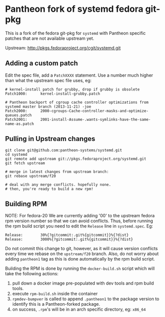 Pantheon fork of systemd fedora git-pkg
=====================================

This is a fork of the fedora git-pkg for `systemd` with Pantheon
specific patches that are not available upstream yet.

Upstream: http://pkgs.fedoraproject.org/cgit/systemd.git

Adding a custom patch
---------------------

Edit the spec file, add a `PatchXXXX` statement. Use a number much
higher than what the upstream spec file uses, eg:

```
# kernel-install patch for grubby, drop if grubby is obsolete
Patch1000:      kernel-install-grubby.patch
 
# Pantheon backport of cgroup cache controller optimizations from systemd master branch (2013-11-21) -joe
Patch2000:      2000-cgroups-Cache-controller-masks-and-optimize-queues.patch
Patch2001:      2001-install-Assume-.wants-symlinks-have-the-same-name-as.patch

```

Pulling in Upstream changes
---------------------------

```
git clone git@github.com:pantheon-systems/systemd.git
cd systemd
git remote add upstream git://pkgs.fedoraproject.org/systemd.git
git fetch upstream

# merge in latest changes from upstream branch:
git rebase upstream/f20

# deal with any merge conflicts. hopefully none.
# then, you're ready to build a new rpm!
```

Building RPM
------------

NOTE: For fedora-20 We are currently adding '00' to the upstream fedora rpm version
 number so that we can avoid conflicts. Thus, before running the rpm build script you
 need to edit the `Release` line in `systemd.spec`. Eg:

    Release:        30%{?gitcommit:.git%{gitcommit}}%{?dist}
    Release:        3000%{?gitcommit:.git%{gitcommit}}%{?dist}

Do not commit this change to git, however, as it will cause version conflicts every
time we rebase on the `upstream/f20` branch. Also, do not worry about adding `pantheon1`
tag as this is done automatically by the rpm build script.


Building the RPM is done by running the `docker-build.sh` script which will take the following
actions:

1. pull down a docker image pre-populated with dev tools and rpm
  build tools.
2. execute `rpm-build.sh` inside the container
3. `rpmdev-bumpver` is called to append `.pantheon1` to the package version
  to identify this is a Pantheon-forked package.
3. on success, `.rpm`'s will be in an arch specific directory, eg: `x86_64`
